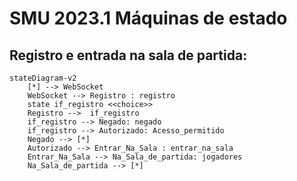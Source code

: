 # SMU 2023.1 Máquinas de estado

## Registro e entrada na sala de partida:

```mermaid
stateDiagram-v2
    [*] --> WebSocket
    WebSocket --> Registro : registro
    state if_registro <<choice>>
    Registro -->  if_registro
    if_registro --> Negado: negado
    if_registro --> Autorizado: Acesso_permitido
    Negado --> [*]
    Autorizado --> Entrar_Na_Sala : entrar_na_sala
    Entrar_Na_Sala --> Na_Sala_de_partida: jogadores
    Na_Sala_de_partida --> [*]
```
        
